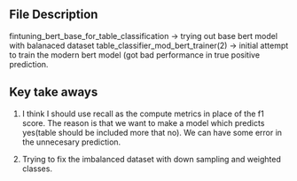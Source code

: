## File Description

fintuning_bert_base_for_table_classification -> trying out base bert model with balanaced dataset
table_classifier_mod_bert_trainer(2) -> initial attempt to train the modern bert model (got bad performance in true positive prediction.

## Key take aways

1. I think I should use recall as the compute metrics in place of the f1 score. The reason is that we want to make a model which predicts yes(table should be included more that no). We can have some error in the unnecesary prediction.

2. Trying to fix the imbalanced dataset with down sampling and weighted classes.
